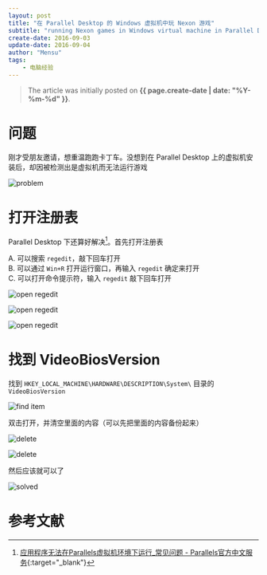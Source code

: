 ```yaml
---
layout: post
title: "在 Parallel Desktop 的 Windows 虚拟机中玩 Nexon 游戏"
subtitle: "running Nexon games in Windows virtual machine in Parallel Desktop"
create-date: 2016-09-03
update-date: 2016-09-04
author: "Mensu"
tags:
    - 电脑经验
---
```


> The article was initially posted on **{{ page.create-date | date: "%Y-%m-%d" }}**.

# 问题

刚才受朋友邀请，想重温跑跑卡丁车。没想到在 Parallel Desktop 上的虚拟机安装后，却因被检测出是虚拟机而无法运行游戏

![problem](http://7xrahq.com1.z0.glb.clouddn.com/run-nexon-games-in-windows-virtual-machine-parallel-desktop-problem.png)

# 打开注册表

Parallel Desktop 下还算好解决[^source]。首先打开注册表

A. 可以搜索 ``regedit``，敲下回车打开  
B. 可以通过 ``Win+R`` 打开运行窗口，再输入 ``regedit`` 确定来打开  
C. 可以打开命令提示符，输入 ``regedit`` 敲下回车打开

![open regedit](http://7xrahq.com1.z0.glb.clouddn.com/run-nexon-games-in-windows-virtual-machine-parallel-desktop-open-regedit-1.png)

![open regedit](http://7xrahq.com1.z0.glb.clouddn.com/run-nexon-games-in-windows-virtual-machine-parallel-desktop-open-regedit-2.png)

![open regedit](http://7xrahq.com1.z0.glb.clouddn.com/run-nexon-games-in-windows-virtual-machine-parallel-desktop-open-regedit-3.png)

# 找到 VideoBiosVersion

找到 ``HKEY_LOCAL_MACHINE\HARDWARE\DESCRIPTION\System\`` 目录的 ``VideoBiosVersion``

![find item](http://7xrahq.com1.z0.glb.clouddn.com/run-nexon-games-in-windows-virtual-machine-parallel-desktop-find-item.png)

双击打开，并清空里面的内容（可以先把里面的内容备份起来）

![delete](http://7xrahq.com1.z0.glb.clouddn.com/run-nexon-games-in-windows-virtual-machine-parallel-desktop-delete-1.png)

![delete](http://7xrahq.com1.z0.glb.clouddn.com/run-nexon-games-in-windows-virtual-machine-parallel-desktop-delete-2.png)

然后应该就可以了

![solved](http://7xrahq.com1.z0.glb.clouddn.com/run-nexon-games-in-windows-virtual-machine-parallel-desktop-solved.png)

# 参考文献

[^source]: [应用程序无法在Parallels虚拟机环境下运行_常见问题 - Parallels官方中文服务](http://www.parallelsdesktop.cn/ying-yong-cheng-xu-wf-yx.html){:target="_blank"}
